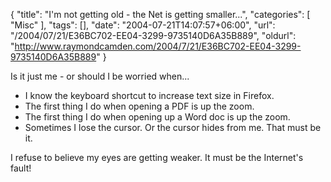 {
	"title": "I'm not getting old - the Net is getting smaller...",
	"categories": [
		"Misc"
	],
	"tags": [],
	"date": "2004-07-21T14:07:57+06:00",
	"url": "/2004/07/21/E36BC702-EE04-3299-9735140D6A35B889",
	"oldurl": "http://www.raymondcamden.com/2004/7/21/E36BC702-EE04-3299-9735140D6A35B889"
}

Is it just me - or should I be worried when...
<ul>
<li>I know the keyboard shortcut to increase text size in Firefox.
<li>The first thing I do when opening a PDF is up the zoom.
<li>The first thing I do when opening up a Word doc is up the zoom.
<li>Sometimes I lose the cursor. Or the cursor hides from me. That must be it.
</ul>
I refuse to believe my eyes are getting weaker. It must be the Internet's fault!